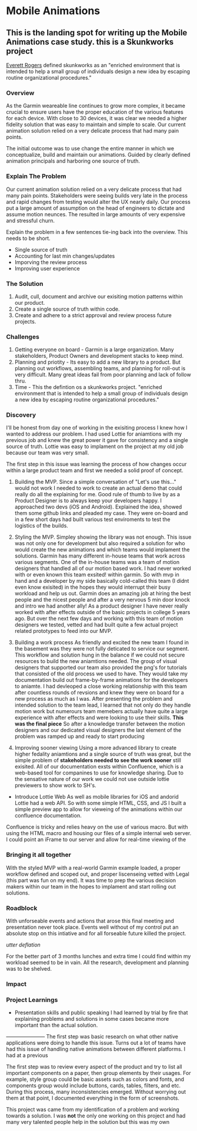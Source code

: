 # Mobile Animations
This is the landing spot for writing up the Mobile Animations case study.
this is a Skunkworks project
------

[Everett Rogers](https://en.wikipedia.org/wiki/Everett_Rogers) defined skunkworks as an "enriched environment that is intended to help a small group of individuals design a new idea by escaping routine organizational procedures."


### Overview
As the Garmin weareable line continues to grow more complex, it became crucial to ensure users have the proper education of the various features for each device. With close to 30 devices, it was clear we needed a higher fidelity solution that was easy to maintain and simple to scale. Our current animation solution relied on a very delicate process that had many pain points.

The initial outcome was to use change the entire manner in which we conceptualize, build and maintain our animations. Guided by clearly defined animation principals and harboring one source of truth.


### Explain The Problem
Our current animation solution relied on a very delicate process that had many pain points. Stakeholders were seeing builds very late in the process and rapid changes from testing would alter the UX nearly daily. Our process put a large amount of assumption on the head of engineers to dictate and assume motion neunces. The resulted in large amounts of very expensive and stressful churn.


 Explain the problem in a few sentences tie-ing back into the overview. This needs to be short.
- Single source of truth
- Accounting for last min changes/updates
- Imporving the review process
- Improving user experience

### The Solution
1. Audit, cull, document and archive our exisiting motion patterns within our product.
2. Create a single source of truth within code.
3. Create and adhere to a strict approval and review process future projects.


### Challenges
1. Getting everyone on board - Garmin is a large organization. Many stakeholders, Product Owners and development stacks to keep mind.
2. Planning and priotity - Its easy to add a new library to a product. But planning out workflows, assembling teams, and planning for roll-out is very difficult. Many great ideas fail from poor planning and lack of follow thru.
3. Time - This the defintion os a skunkworks project. "enriched environment that is intended to help a small group of individuals design a new idea by escaping routine organizational procedures."

### Discovery
I'll be honest from day one of working in the exisiting process I knew how I wanted to address our problem. I had used Lottie for aniamtions with my previous job and knew the great power it gave for consistency and a single source of truth. Lottie was easy to implament on the project at my old job because our team was very small. 

The first step in this issue was learning the process of how changes occur within a large product team and first we needed a solid proof of concept.

1. Building the MVP.
Since a simple conversation of "Let's use this..." would not work I needed to work to create an actual demo that could really do all the explaining for me. Good rule of thumb to live by as a Product Designer is to always keep your developers happy. I approached two devs (iOS and Android). Explained the idea, showed them some github links and pleaded my case. They were on-board and in a few short days had built various test enviroments to test the logistics of the builds.

2. Styling the MVP.
Simpley showing the library was not enough. This issue was not only one for development but also required a solution for who would create the new animations and which teams would implament the solutions. Garmin has many different in-house teams that work across various segments. One of the in-house teams was a team of motion designers that handled all of our motion based work. I had never worked with or even known this team exsited! within garmin. So with mvp in hand and a developer by my side basically cold-called this team (I didnt even know exisited) in the hopes they would interrupt their busy workload and help us out. Garmin does an amazing job at hiring the best people and the nicest people and after a very nervous 5 min door knock and intro we had another ally! As a product designer I have never really worked with after effects outside of the basic projects in college 5 years ago. But over the next few days and working with this team of motion designers we tested, vetted and had built quite a few actual project related prototypes to feed into our MVP.

3. Building a work process
As friendly and excited the new team I found in the basement was they were not fully deticated to service our segment. This workflow and solution hung in the balance if we could not secure resources to build the new aniamtions needed. The group of visual designers that supported our team also provided the png's for tutorials that consisted of the old process we used to have. They would take my documentation build out frame-by-frame animations for the developers to aniamte. I had devleoped a close working relationship with this team after countless rounds of revsions and knew they were on board for a new process as much as I was. After presenting the problem and intended solution to the team lead, I learned that not only do they handle motion work but numerours team memebers actually have quite a large experience with after effects and were looking to use their skills. **This was the final piece** So after a knowledge transfer between the motion designers and our dedicated visual designers the last element of the problem was ramped up and ready to start producing

4. Improving sooner viewing
Using a more advanced library to create higher fedality aniamtions and a single source of truth was great, but the simple problem of **stakeholders needed to see the work sooner** still exisited. All of our documentation exsts within Confluence, which is a web-based tool for companines to use for knowledge sharing. Due to the sensative nature of our work we could not use outside lottie previewers to show work to SH's. 

- Introduce Lottie Web
As well as mobile libraries for iOS and andorid Lottie had a web API. So with some simple HTML, CSS, and JS I built a simple preview app to allow for vieweing of the animations within our confluence documentation. 

Confluence is tricky and relies heavy on the use of various macro. But with using the HTML macro and housing our files of a simple internal web server. I could point an iFrame to our server and allow for real-time viewing of the 





### Bringing it all together
With the styled MVP with a real-world Garmin example loaded, a proper workflow defined and scoped out, and proper liscenseing vetted with Legal (this part was fun on my end). It was time to prep the various decision makers within our team in the hopes to implament and start rolling out solutions.

### Roadblock
With unforseable events and actions that arose this final meeting and presentation never took place. Events well without of my control put an absolute stop on this intiative and for all forseable future killed the project.

_utter deflation_

For the better part of 3 months lunches and extra time I could find within my workload seemed to be in vain. All the research, development and planning was to be shelved.





### Impact


### Project Learnings
- Presentation skills and public speaking
I had learned by trial by fire that explaining problems and solutions in some cases became more important than the actual solution. 








–––––––––––––––
The first step was basic research on what other native applications were doing to handle this issue. Turns out a lot of teams have had this issue of handling native animations between different platforms. I had at a previous 

The first step was to review every aspect of the product and try to list all important components on a paper, then group elements by their usages. For example, style group could be basic assets such as colors and fonts, and components group would include buttons, cards, tables, filters, and etc.
During this process, many inconsistencies emerged. Without worrying out them at that point, I documented everything in the form of screenshots.



This project was came from my identification of a problem and working towards a solution. I was **not** the only one working on this project and had many very talented people help in the solution but this was my own